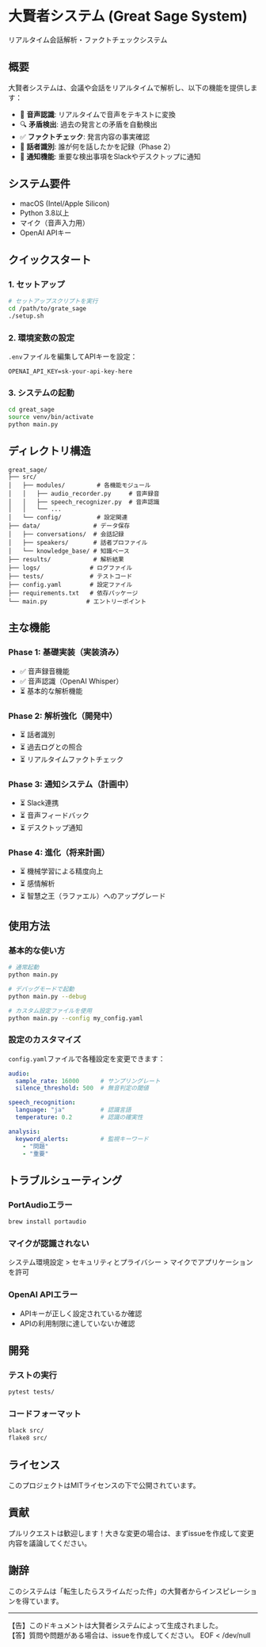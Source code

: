 # 大賢者システム (Great Sage System)

リアルタイム会話解析・ファクトチェックシステム

## 概要

大賢者システムは、会議や会話をリアルタイムで解析し、以下の機能を提供します：

- 🎤 **音声認識**: リアルタイムで音声をテキストに変換
- 🔍 **矛盾検出**: 過去の発言との矛盾を自動検出
- ✅ **ファクトチェック**: 発言内容の事実確認
- 👥 **話者識別**: 誰が何を話したかを記録（Phase 2）
- 📢 **通知機能**: 重要な検出事項をSlackやデスクトップに通知

## システム要件

- macOS (Intel/Apple Silicon)
- Python 3.8以上
- マイク（音声入力用）
- OpenAI APIキー

## クイックスタート

### 1. セットアップ

```bash
# セットアップスクリプトを実行
cd /path/to/grate_sage
./setup.sh
```

### 2. 環境変数の設定

`.env`ファイルを編集してAPIキーを設定：

```
OPENAI_API_KEY=sk-your-api-key-here
```

### 3. システムの起動

```bash
cd great_sage
source venv/bin/activate
python main.py
```

## ディレクトリ構造

```
great_sage/
├── src/
│   ├── modules/         # 各機能モジュール
│   │   ├── audio_recorder.py     # 音声録音
│   │   ├── speech_recognizer.py  # 音声認識
│   │   └── ...
│   └── config/          # 設定関連
├── data/               # データ保存
│   ├── conversations/  # 会話記録
│   ├── speakers/       # 話者プロファイル
│   └── knowledge_base/ # 知識ベース
├── results/            # 解析結果
├── logs/              # ログファイル
├── tests/             # テストコード
├── config.yaml        # 設定ファイル
├── requirements.txt   # 依存パッケージ
└── main.py           # エントリーポイント
```

## 主な機能

### Phase 1: 基礎実装（実装済み）
- ✅ 音声録音機能
- ✅ 音声認識（OpenAI Whisper）
- ⏳ 基本的な解析機能

### Phase 2: 解析強化（開発中）
- ⏳ 話者識別
- ⏳ 過去ログとの照合
- ⏳ リアルタイムファクトチェック

### Phase 3: 通知システム（計画中）
- ⏳ Slack連携
- ⏳ 音声フィードバック
- ⏳ デスクトップ通知

### Phase 4: 進化（将来計画）
- ⏳ 機械学習による精度向上
- ⏳ 感情解析
- ⏳ 智慧之王（ラファエル）へのアップグレード

## 使用方法

### 基本的な使い方

```bash
# 通常起動
python main.py

# デバッグモードで起動
python main.py --debug

# カスタム設定ファイルを使用
python main.py --config my_config.yaml
```

### 設定のカスタマイズ

`config.yaml`ファイルで各種設定を変更できます：

```yaml
audio:
  sample_rate: 16000      # サンプリングレート
  silence_threshold: 500  # 無音判定の閾値

speech_recognition:
  language: "ja"          # 認識言語
  temperature: 0.2        # 認識の確実性

analysis:
  keyword_alerts:         # 監視キーワード
    - "問題"
    - "重要"
```

## トラブルシューティング

### PortAudioエラー
```bash
brew install portaudio
```

### マイクが認識されない
システム環境設定 > セキュリティとプライバシー > マイクでアプリケーションを許可

### OpenAI APIエラー
- APIキーが正しく設定されているか確認
- APIの利用制限に達していないか確認

## 開発

### テストの実行
```bash
pytest tests/
```

### コードフォーマット
```bash
black src/
flake8 src/
```

## ライセンス

このプロジェクトはMITライセンスの下で公開されています。

## 貢献

プルリクエストは歓迎します！大きな変更の場合は、まずissueを作成して変更内容を議論してください。

## 謝辞

このシステムは「転生したらスライムだった件」の大賢者からインスピレーションを得ています。

---

【告】このドキュメントは大賢者システムによって生成されました。  
【答】質問や問題がある場合は、issueを作成してください。
EOF < /dev/null